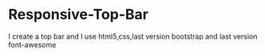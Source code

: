 # Responsive-Top-Bar
I create a top bar and I use html5,css,last version bootstrap and last version font-awesome

